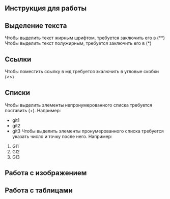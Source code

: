 ## Инструкция для работы ##

## Выделение текста ##
Чтобы выделить текст жирным шрифтом, требуется заключить его в (**)
Чтобы выделить текст полужирным, требуется заключить его в (*)

## Ссылки ##
Чтобы поместить ссылку в мд требуется зкалючить в угловые скобки (<>)

## Списки ##
Чтобы выделить элементы непронумерованного списка требуется поставить (+). Например:
+ git1
+ git2
+ git3
Чтобы выделить элементы пронумерованного списка требуется указать число и точку после него. Например:
1. GI1
2. GI2
3. GI3

## Работа с изображением ##


## Работа с таблицами ##